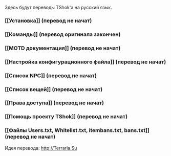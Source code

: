Здесь будут переводы TShok'a на русский язык.

### [[Установка]] (перевод не начат)
### [[Команды]] (перевод оригинала закончен)
### [[MOTD документация]] (перевод не начат)
### [[Настройка конфигурационного файла]] (перевод не начат)
### [[Список NPC]] (перевод не начат)
### [[Список вещей]] (перевод не начат)
### [[Права доступа]] (перевод не начат)
### [[Помощь проекту TShok]] (перевод не начат)
### [[Файлы Users.txt, Whitelist.txt, itembans.txt, bans.txt]] (перевод не начат)

Идея перевода: http://Terraria.Su